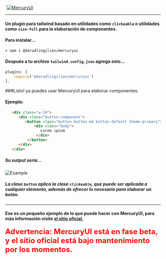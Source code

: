 `[![MercuryUI](https://storage.caribesistemas.com/mercuryui/mercuryui.svg "MercuryUI")](https://mercuryui.caribesistemas.com/ "MercuryUI")

------------
#### Un plugin para tailwind basado en utilidades como `clickeable` o utilidades como `size-full` para la elaboración de componentes.
#### Para instalar...

`> npm i @darudlingilien/mercuryui `
#### Después a tu archivo `tailwind.config.json` agrega esto...
```javascript
plugins: [
    require('@darudlingilien/mercuryui')
],
```
###Listo! ya puedes usar MercuryUI para elaborar componentes.

#### Ejemplo:
```html
   <div class="w-24">
      <div class="button-component">
         <button class="button button-md button-default theme-primary">
             <div class="body">
                Lorem ipsum
              </div>
          </button>
      </div>
   </div>
```
##### Su output sería...
![Example](https://storage.caribesistemas.com/mercuryui/example.gif "Example")
##### La clase `button` aplica la clase `clickeable`, que puede ser aplicada a cualquier elemento, además de ofrecer lo necesario para elaborar un botón.
------------

#### Ese es un pequeño ejemplo de lo que puede hacer con MercuryUI, para más información visite [el sitio oficial.](https://mercuryui.netlify.app/ "el sitio oficial.")

<span style="color: red; font-weight: bold;font-size: 24px;">Advertencia: MercuryUI está en fase beta, y el sitio oficial está bajo mantenimiento por los momentos.</span>